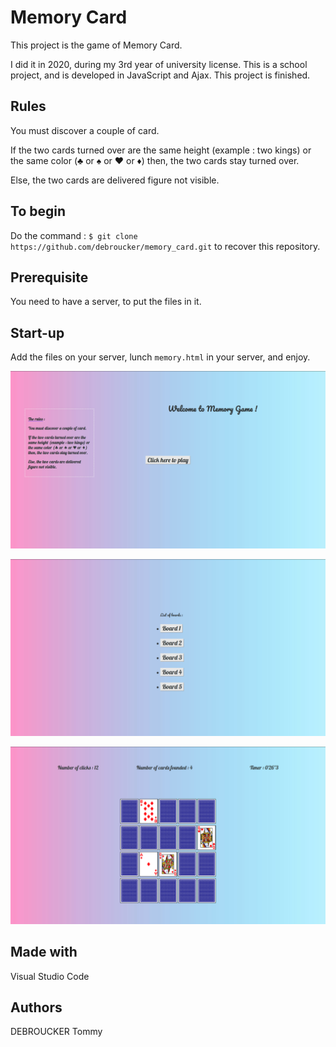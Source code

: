 # Memory Card

This project is the game of Memory Card. 

I did it in 2020, during my 3rd year of university license. This is a school project, and is developed in JavaScript and Ajax. This project is finished.

## Rules
You must discover a couple of card.

If the two cards turned over are the same height (example : two kings) or the same color (♣ or ♠ or ♥ or ♦) then, the two cards stay turned over.

Else, the two cards are delivered figure not visible. 

## To begin
Do the command :  `$ git clone https://github.com/debroucker/memory_card.git` to recover this repository.

## Prerequisite
You need to have a server, to put the files in it.

## Start-up
Add the files on your server, lunch `memory.html` in your server, and enjoy.

![home](img/home.png)

![choose board](img/choose_board.png)

![the game](img/game.png)

## Made with
Visual Studio Code

## Authors
DEBROUCKER Tommy
